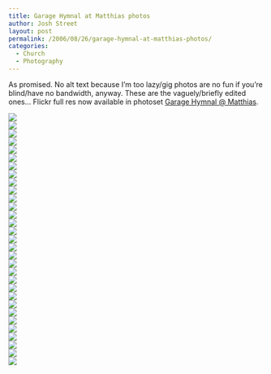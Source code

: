 ```yaml
---
title: Garage Hymnal at Matthias photos
author: Josh Street
layout: post
permalink: /2006/08/26/garage-hymnal-at-matthias-photos/
categories:
  - Church
  - Photography
---
```

As promised. No alt text because I&#8217;m too lazy/gig photos are no fun if you&#8217;re blind/have no bandwidth, anyway. These are the vaguely/briefly edited ones&#8230; Flickr full res now available in photoset [Garage Hymnal @ Matthias][1].

![][2]  
![][3]  
![][4]  
![][5]  
![][6]  
![][7]  
![][8]  
![][9]  
![][10]  
![][11]  
![][12]  
![][13]  
![][14]  
![][15]  
![][16]  
![][17]  
![][18]  
![][19]  
![][20]  
![][21]  
![][22]  
![][23]  
![][24]  
![][25]  
![][26]  
![][27]  
![][28]  
![][29]  
![][30]  
![][31]  
![][32]

 [1]: http://flickr.com/photos/joahua/sets/72157594252970445/
 [2]: /blog/wp-content/2006/08/garagehymnal/IMGP3631.JPG
 [3]: /blog/wp-content/2006/08/garagehymnal/IMGP3652.JPG
 [4]: /blog/wp-content/2006/08/garagehymnal/IMGP3683.JPG
 [5]: /blog/wp-content/2006/08/garagehymnal/IMGP3713.JPG
 [6]: /blog/wp-content/2006/08/garagehymnal/IMGP3725.JPG
 [7]: /blog/wp-content/2006/08/garagehymnal/IMGP3634.JPG
 [8]: /blog/wp-content/2006/08/garagehymnal/IMGP3654.JPG
 [9]: /blog/wp-content/2006/08/garagehymnal/IMGP3656.JPG
 [10]: /blog/wp-content/2006/08/garagehymnal/IMGP3687.JPG
 [11]: /blog/wp-content/2006/08/garagehymnal/IMGP3714.JPG
 [12]: /blog/wp-content/2006/08/garagehymnal/IMGP3726.JPG
 [13]: /blog/wp-content/2006/08/garagehymnal/IMGP3636.JPG
 [14]: /blog/wp-content/2006/08/garagehymnal/IMGP3694.JPG
 [15]: /blog/wp-content/2006/08/garagehymnal/IMGP3716.JPG
 [16]: /blog/wp-content/2006/08/garagehymnal/IMGP3730.JPG
 [17]: /blog/wp-content/2006/08/garagehymnal/IMGP3640.JPG
 [18]: /blog/wp-content/2006/08/garagehymnal/IMGP3658.JPG
 [19]: /blog/wp-content/2006/08/garagehymnal/IMGP3695.JPG
 [20]: /blog/wp-content/2006/08/garagehymnal/IMGP3719.JPG
 [21]: /blog/wp-content/2006/08/garagehymnal/IMGP3648.JPG
 [22]: /blog/wp-content/2006/08/garagehymnal/IMGP3679.JPG
 [23]: /blog/wp-content/2006/08/garagehymnal/IMGP3699.JPG
 [24]: /blog/wp-content/2006/08/garagehymnal/IMGP3721.JPG
 [25]: /blog/wp-content/2006/08/garagehymnal/IMGP3650.JPG
 [26]: /blog/wp-content/2006/08/garagehymnal/IMGP3680.JPG
 [27]: /blog/wp-content/2006/08/garagehymnal/IMGP3707.JPG
 [28]: /blog/wp-content/2006/08/garagehymnal/IMGP3722.JPG
 [29]: /blog/wp-content/2006/08/garagehymnal/IMGP3651.JPG
 [30]: /blog/wp-content/2006/08/garagehymnal/IMGP3681.JPG
 [31]: /blog/wp-content/2006/08/garagehymnal/IMGP3712.JPG
 [32]: /blog/wp-content/2006/08/garagehymnal/IMGP3724.JPG